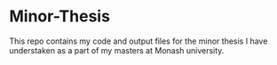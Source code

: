 # Minor-Thesis
This repo contains my code and output files for the minor thesis I have understaken as a part of my masters at Monash university.
